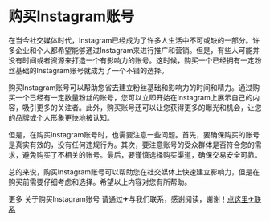 # 购买Instagram账号

在当今社交媒体时代，Instagram已经成为了许多人生活中不可或缺的一部分。许多企业和个人都希望能够通过Instagram来进行推广和营销。但是，有些人可能并没有时间或者资源来打造一个有影响力的账号。这时候，购买一个已经拥有一定粉丝基础的Instagram账号就成为了一个不错的选择。

购买Instagram账号可以帮助您省去建立粉丝基础和影响力的时间和精力。通过购买一个已经有一定数量粉丝的账号，您可以立即开始在Instagram上展示自己的内容，吸引更多的关注者。此外，购买账号还可以让您获得更多的曝光和机会，让您的品牌或个人形象更快地被认知。

但是，在购买Instagram账号时，也需要注意一些问题。首先，要确保购买的账号是真实有效的，没有任何违规行为。其次，要注意账号的受众群体是否符合您的需求，避免购买了不相关的账号。最后，要谨慎选择购买渠道，确保交易安全可靠。

总的来说，购买Instagram账号可以帮助您在社交媒体上快速建立影响力，但是在购买前需要仔细考虑和选择。希望以上内容对您有所帮助。

更多 关于购买Instagram账号 请通过✈与我们联系，感谢阅读，谢谢！[点这里✈联系](https://111.k02.cc)